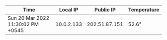 | Time     | Local IP | Public IP | Temperature |
| ----------- | ----------- | ----------- | ----------- |
| Sun 20 Mar 2022 11:30:02 PM +0545      | 10.0.2.133     | 202.51.87.151  | 52.6° |
